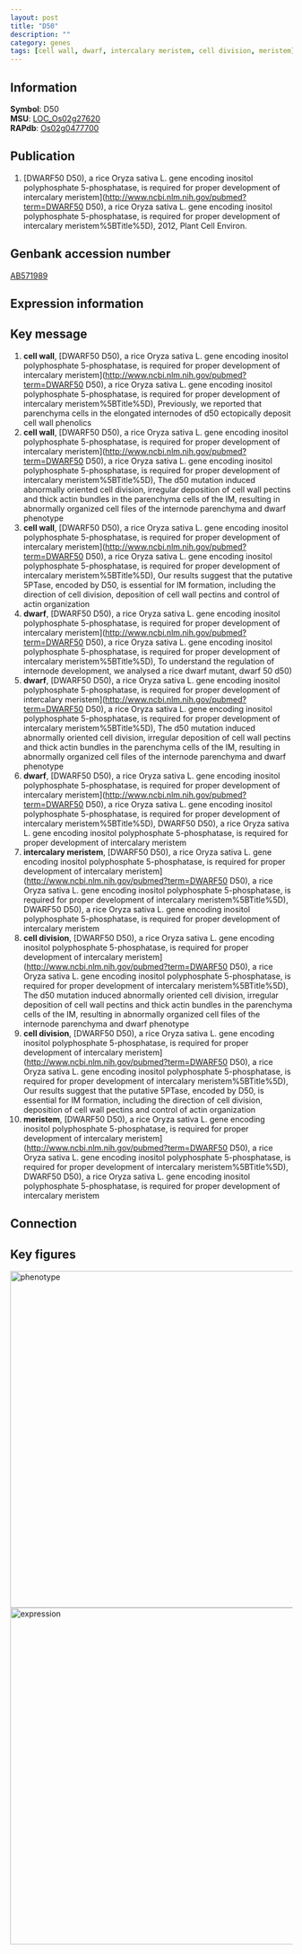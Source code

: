 ```yaml
---
layout: post
title: "D50"
description: ""
category: genes
tags: [cell wall, dwarf, intercalary meristem, cell division, meristem]
---
```


## Information
__Symbol__: D50  
__MSU__: [LOC_Os02g27620](http://rice.plantbiology.msu.edu/cgi-bin/ORF_infopage.cgi?orf=LOC_Os02g27620)  
__RAPdb__: [Os02g0477700](http://rapdb.dna.affrc.go.jp/viewer/gbrowse_details/irgsp1?name=Os02g0477700)  

## Publication
1. [DWARF50 D50), a rice Oryza sativa L. gene encoding inositol polyphosphate 5-phosphatase, is required for proper development of intercalary meristem](http://www.ncbi.nlm.nih.gov/pubmed?term=DWARF50 D50), a rice Oryza sativa L. gene encoding inositol polyphosphate 5-phosphatase, is required for proper development of intercalary meristem%5BTitle%5D), 2012, Plant Cell Environ.

## Genbank accession number
[AB571989](http://www.ncbi.nlm.nih.gov/nuccore/AB571989)  

## Expression information

## Key message
1. __cell wall__, [DWARF50 D50), a rice Oryza sativa L. gene encoding inositol polyphosphate 5-phosphatase, is required for proper development of intercalary meristem](http://www.ncbi.nlm.nih.gov/pubmed?term=DWARF50 D50), a rice Oryza sativa L. gene encoding inositol polyphosphate 5-phosphatase, is required for proper development of intercalary meristem%5BTitle%5D),  Previously, we reported that parenchyma cells in the elongated internodes of d50 ectopically deposit cell wall phenolics
2. __cell wall__, [DWARF50 D50), a rice Oryza sativa L. gene encoding inositol polyphosphate 5-phosphatase, is required for proper development of intercalary meristem](http://www.ncbi.nlm.nih.gov/pubmed?term=DWARF50 D50), a rice Oryza sativa L. gene encoding inositol polyphosphate 5-phosphatase, is required for proper development of intercalary meristem%5BTitle%5D),  The d50 mutation induced abnormally oriented cell division, irregular deposition of cell wall pectins and thick actin bundles in the parenchyma cells of the IM, resulting in abnormally organized cell files of the internode parenchyma and dwarf phenotype
3. __cell wall__, [DWARF50 D50), a rice Oryza sativa L. gene encoding inositol polyphosphate 5-phosphatase, is required for proper development of intercalary meristem](http://www.ncbi.nlm.nih.gov/pubmed?term=DWARF50 D50), a rice Oryza sativa L. gene encoding inositol polyphosphate 5-phosphatase, is required for proper development of intercalary meristem%5BTitle%5D),  Our results suggest that the putative 5PTase, encoded by D50, is essential for IM formation, including the direction of cell division, deposition of cell wall pectins and control of actin organization
4. __dwarf__, [DWARF50 D50), a rice Oryza sativa L. gene encoding inositol polyphosphate 5-phosphatase, is required for proper development of intercalary meristem](http://www.ncbi.nlm.nih.gov/pubmed?term=DWARF50 D50), a rice Oryza sativa L. gene encoding inositol polyphosphate 5-phosphatase, is required for proper development of intercalary meristem%5BTitle%5D),  To understand the regulation of internode development, we analysed a rice dwarf mutant, dwarf 50 d50)  
5. __dwarf__, [DWARF50 D50), a rice Oryza sativa L. gene encoding inositol polyphosphate 5-phosphatase, is required for proper development of intercalary meristem](http://www.ncbi.nlm.nih.gov/pubmed?term=DWARF50 D50), a rice Oryza sativa L. gene encoding inositol polyphosphate 5-phosphatase, is required for proper development of intercalary meristem%5BTitle%5D),  The d50 mutation induced abnormally oriented cell division, irregular deposition of cell wall pectins and thick actin bundles in the parenchyma cells of the IM, resulting in abnormally organized cell files of the internode parenchyma and dwarf phenotype
6. __dwarf__, [DWARF50 D50), a rice Oryza sativa L. gene encoding inositol polyphosphate 5-phosphatase, is required for proper development of intercalary meristem](http://www.ncbi.nlm.nih.gov/pubmed?term=DWARF50 D50), a rice Oryza sativa L. gene encoding inositol polyphosphate 5-phosphatase, is required for proper development of intercalary meristem%5BTitle%5D), DWARF50 D50), a rice Oryza sativa L. gene encoding inositol polyphosphate 5-phosphatase, is required for proper development of intercalary meristem
7. __intercalary meristem__, [DWARF50 D50), a rice Oryza sativa L. gene encoding inositol polyphosphate 5-phosphatase, is required for proper development of intercalary meristem](http://www.ncbi.nlm.nih.gov/pubmed?term=DWARF50 D50), a rice Oryza sativa L. gene encoding inositol polyphosphate 5-phosphatase, is required for proper development of intercalary meristem%5BTitle%5D), DWARF50 D50), a rice Oryza sativa L. gene encoding inositol polyphosphate 5-phosphatase, is required for proper development of intercalary meristem
8. __cell division__, [DWARF50 D50), a rice Oryza sativa L. gene encoding inositol polyphosphate 5-phosphatase, is required for proper development of intercalary meristem](http://www.ncbi.nlm.nih.gov/pubmed?term=DWARF50 D50), a rice Oryza sativa L. gene encoding inositol polyphosphate 5-phosphatase, is required for proper development of intercalary meristem%5BTitle%5D),  The d50 mutation induced abnormally oriented cell division, irregular deposition of cell wall pectins and thick actin bundles in the parenchyma cells of the IM, resulting in abnormally organized cell files of the internode parenchyma and dwarf phenotype
9. __cell division__, [DWARF50 D50), a rice Oryza sativa L. gene encoding inositol polyphosphate 5-phosphatase, is required for proper development of intercalary meristem](http://www.ncbi.nlm.nih.gov/pubmed?term=DWARF50 D50), a rice Oryza sativa L. gene encoding inositol polyphosphate 5-phosphatase, is required for proper development of intercalary meristem%5BTitle%5D),  Our results suggest that the putative 5PTase, encoded by D50, is essential for IM formation, including the direction of cell division, deposition of cell wall pectins and control of actin organization
10. __meristem__, [DWARF50 D50), a rice Oryza sativa L. gene encoding inositol polyphosphate 5-phosphatase, is required for proper development of intercalary meristem](http://www.ncbi.nlm.nih.gov/pubmed?term=DWARF50 D50), a rice Oryza sativa L. gene encoding inositol polyphosphate 5-phosphatase, is required for proper development of intercalary meristem%5BTitle%5D), DWARF50 D50), a rice Oryza sativa L. gene encoding inositol polyphosphate 5-phosphatase, is required for proper development of intercalary meristem

## Connection

## Key figures
<img src="http://ricencode.github.io/images/D50.pheno.png" alt="phenotype"  style="width: 600px;"/>

<img src="http://ricencode.github.io/images/D50.exp.png" alt="expression"  style="width: 600px;"/>


